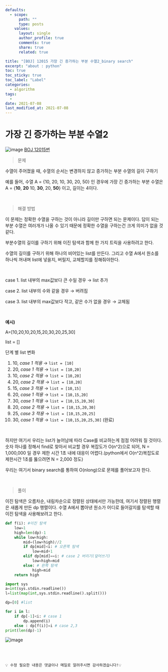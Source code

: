 ```yaml
---
defaults:
  - scope:
      path: ""
      type: posts
    values:
      layout: single
      author_profile: true
      comments: true
      share: true
      related: true

title: "[BOJ] 12015 가장 긴 증가하는 부분 수열2_binary search"
excerpt: "about : python"
toc: true
toc_sticky: true
toc_label: "Label"
categories:
  - algorithm
tags:
  - 
date: 2021-07-08
last_modified_at: 2021-07-08
---
```

# 가장 긴 증가하는 부분 수열2



![image](https://user-images.githubusercontent.com/77658029/124406239-b73ee380-dd7b-11eb-847d-fa64e84289f7.png)
[BOJ 12015번](https://www.acmicpc.net/problem/12015)

> 문제

수열이 주어졌을 때, 수열의 순서는 변경하지 않고 증가하는 부분 수열의 길이 구하기

예를 들어, 수열 A = {10, 20, 10, 30, 20, 50} 인 경우에 가장 긴 증가하는 부분 수열은 A = {<b>10</b>, <b>20</b> 10, <b>30</b>, 20, <b>50</b>} 이고, 길이는 4이다.

<br>

> 해결 방법 


이 문제는 정확한 수열을 구하는 것이 아니라 길이만 구하면 되는 문제이다. 답이 되는 부분 수열은 여러개가 나올 수 있기 때문에 정확한 수열을 구하는건 크게 의미가 없을 것 같다.  

부분수열의 길이를 구하기 위해 이진 탐색과 함께 한 가지 트릭을 사용하려고 한다.  

수열의 길이를 구하기 위해 하나의 비어있는 list를 만든다. 그리고 수열 A에서 원소를 하나씩 꺼내며 list에 넣을지, 버릴지, 교체할지를 정해줘야한다. 

<br>

case 1. list 내부의 max값보다 큰 수일 경우 → list 추가

case 2. list 내부의 수와 같을 경우 → 버려짐

case 3. list 내부의 max값보다 작고, 같은 수가 없을 경우 → 교체됨

<br>

**예시)**

A=[10,20,10,20,15,20,30,20,25,30]

list = []

단계 별 list 변화

1. 10, *case 1 적용* → `list = [10]`
2. 20, *case 1 적용* → `list = [10,20]`
3. 10, *case 2 적용* → `list = [10,20]`
4. 20, *case 2 적용* → `list = [10,20]`
5. 15, *case 3 적용* → `list = [10,15]`
6. 20, *case 1 적용* → `list = [10,15,20]`
7. 30, *case 1 적용* → `list = [10,15,20,30]`
8. 20, *case 2 적용* → `list = [10,15,20,30]`
9. 25, *case 3 적용* → `list = [10,15,20,25]`
10. 30, *case 1 적용* → `list = [10,15,20,25,30]` (완료)

<br>

하지만 여기서 우리는 list가 늘어남에 따라 Case를 비교하는게 점점 어려워 질 것이다. 숫자 하나를 정해서 find로 찾아서 비교할 경우 복잡도가 O(n^2)으로 되어, N = 1,000,000 일 경우 제한 시간 1초 내에 대응이 어렵다.(python에서 O(n^2)복잡도로 제한시간 1초를 뚫으려면 N = 2,000 정도)

우리는 여기서 binary search를 통하여 O(nlong)으로 문제를 풀어보고자 한다.

<br>

> 풀이

이진 탐색은 오름차순, 내림차순으로 정렬된 상태에서만 가능한데, 여기서 정렬된 행렬은 새롭게 만든 dp 행렬이다. 수열 A에서 뽑아낸 원소가 어디로 들어갈지를 탐색할 때 이진 탐색을 사용해보려고 한다. 


```python
def f(i): #이진 탐색
    low=1
    high=len(dp)-1
    while low<high: 
        mid=(low+high)//2
        if dp[mid]<i: # 오른쪽 탐색
            low=mid+1
        elif dp[mid]==i: # case 2 버리기(덮어쓰기)
            low=high=mid
        else: # 왼쪽 탐색
            high=mid
    return high

import sys
a=int(sys.stdin.readline())
l=list(map(int,sys.stdin.readline().split()))

dp=[0] #list

for i in l:
    if dp[-1]<i: # case 1
        dp.append(i)
    else : dp[f(i)]=i # case 2,3
print(len(dp)-1)
```

![image](https://user-images.githubusercontent.com/77658029/124801687-137b5080-df92-11eb-9a83-d62950fbd60b.png)

<br><br>

```
💡 수정 필요한 내용은 댓글이나 메일로 알려주시면 감사하겠습니다!💡 
```

